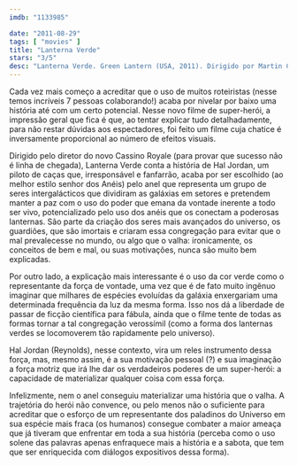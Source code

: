 ```yaml
---
imdb: "1133985"

date: "2011-08-29"
tags: [ "movies" ]
title: "Lanterna Verde"
stars: "3/5"
desc: "Lanterna Verde. Green Lantern (USA, 2011). Dirigido por Martin Campbell. Escrito por Greg Berlanti, Michael Green, Marc Guggenheim, Michael Goldenberg, Greg Berlanti, Michael Green, Marc Guggenheim. Com Ryan Reynolds, Blake Lively, Peter Sarsgaard, Mark Strong, Tim Robbins, Jay O. Sanders, Taika Waititi, Angela Bassett, Mike Doyle."
---
```

Cada vez mais começo a acreditar que o uso de muitos roteiristas (nesse temos incríveis 7 pessoas colaborando!) acaba por nivelar por baixo uma história até com um certo potencial. Nesse novo filme de super-herói, a impressão geral que fica é que, ao tentar explicar tudo detalhadamente, para não restar dúvidas aos espectadores, foi feito um filme cuja chatice é inversamente proporcional ao número de efeitos visuais.

Dirigido pelo diretor do novo Cassino Royale (para provar que sucesso não é linha de chegada), Lanterna Verde conta a história de Hal Jordan, um piloto de caças que, irresponsável e fanfarrão, acaba por ser escolhido (ao melhor estilo senhor dos Anéis) pelo anel que representa um grupo de seres intergalácticos que dividiram as galáxias em setores e pretendem manter a paz com o uso do poder que emana da vontade inerente a todo ser vivo, potencializado pelo uso dos anéis que os conectam a poderosas lanternas. São parte da criação dos seres mais avançados do universo, os guardiões, que são imortais e criaram essa congregação para evitar que o mal prevalecesse no mundo, ou algo que o valha: ironicamente, os conceitos de bem e mal, ou suas motivações, nunca são muito bem explicadas.

Por outro lado, a explicação mais interessante é o uso da cor verde como o representante da força de vontade, uma vez que é de fato muito ingênuo imaginar que milhares de espécies evoluídas da galáxia enxergariam uma determinada frequência da luz da mesma forma. Isso nos dá a liberdade de passar de ficção científica para fábula, ainda que o filme tente de todas as formas tornar a tal congregação verossímil (como a forma dos lanternas verdes se locomoverem tão rapidamente pelo universo).

Hal Jordan (Reynolds), nesse contexto, vira um reles instrumento dessa força, mas, mesmo assim, é a sua motivação pessoal (?) e sua imaginação a força motriz que irá lhe dar os verdadeiros poderes de um super-herói: a capacidade de materializar qualquer coisa com essa força.

Infelizmente, nem o anel conseguiu materializar uma história que o valha. A trajetória do herói não convence, ou pelo menos não o suficiente para acreditar que o esforço de um representante dos paladinos do Universo em sua espécie mais fraca (os humanos) consegue combater a maior ameaça que já tiveram que enfrentar em toda a sua história (perceba como o uso solene das palavras apenas enfraquece mais a história e a sabota, que tem que ser enriquecida com diálogos expositivos dessa forma).

